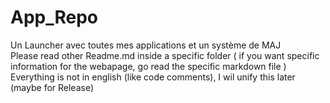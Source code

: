 # App_Repo
Un Launcher avec toutes mes applications et un système de MAJ  
Please read other Readme.md inside a specific folder ( if you want specific information for the webapage, go read the specific markdown file )  
Everything is not in english (like code comments), I wil unify this later (maybe for Release)
